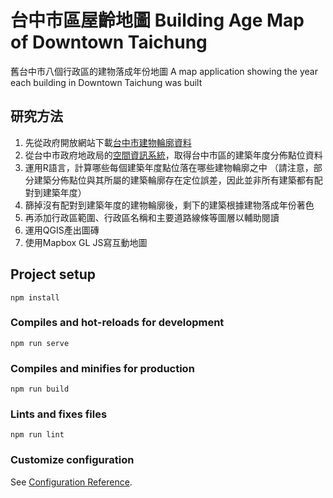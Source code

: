 # 台中市區屋齡地圖 Building Age Map of Downtown Taichung

舊台中市八個行政區的建物落成年份地圖 A map application showing the year each building in Downtown Taichung was built

## 研究方法

1. 先從政府開放網站下載[台中市建物輪廓資料](https://data.gov.tw/dataset/81535 "台中市建物輪廓資料")
2. 從台中市政府地政局的[空間資訊系統](https://lohas.taichung.gov.tw/webgis/index.html# "空間資訊系統")，取得台中市區的建築年度分佈點位資料
3. 運用R語言，計算哪些每個建築年度點位落在哪些建物輪廓之中
（請注意，部分建築分佈點位與其所屬的建築輪廓存在定位誤差，因此並非所有建築都有配對到建築年度）
4. 篩掉沒有配對到建築年度的建物輪廓後，剩下的建築根據建物落成年份著色
5. 再添加行政區範圍、行政區名稱和主要道路線條等圖層以輔助閱讀
6. 運用QGIS產出圖磚
7. 使用Mapbox GL JS寫互動地圖

## Project setup
```
npm install
```

### Compiles and hot-reloads for development
```
npm run serve
```

### Compiles and minifies for production
```
npm run build
```

### Lints and fixes files
```
npm run lint
```

### Customize configuration
See [Configuration Reference](https://cli.vuejs.org/config/).
